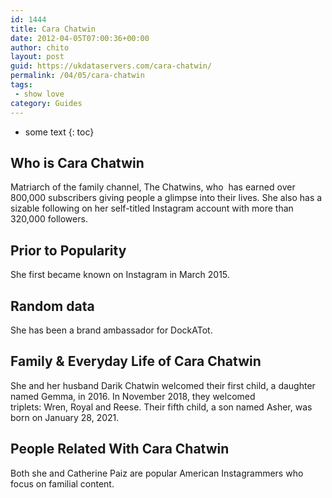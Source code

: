```yaml
---
id: 1444
title: Cara Chatwin
date: 2012-04-05T07:00:36+00:00
author: chito
layout: post
guid: https://ukdataservers.com/cara-chatwin/
permalink: /04/05/cara-chatwin
tags:
 - show love
category: Guides
---
```


* some text
{: toc}


## Who is  Cara Chatwin
                  
                  
                  
Matriarch of the family channel, The Chatwins, who  has earned over 800,000 subscribers giving people a glimpse into their lives. She also has a sizable following on her self-titled Instagram account with more than 320,000 followers. 
                  
                
                
                
## Prior to Popularity 
                  
                  
                  
She first became known on Instagram in March 2015. 
                  
                
                
                
## Random data 
                  
                  
                  
She has been a brand ambassador for DockATot. 
                  
                
                
                
## Family & Everyday Life of Cara Chatwin
                  
                  
                  
She and her husband Darik Chatwin welcomed their first child, a daughter named Gemma, in 2016. In November 2018, they welcomed triplets: Wren, Royal and Reese. Their fifth child, a son named Asher, was born on January 28, 2021.
                  
                
                
                
## People Related With  Cara Chatwin
                  
                  
                  
Both she and Catherine Paiz are popular American Instagrammers who focus on familial content. 
                  
                
              
            
          
          
          
    
    
  
